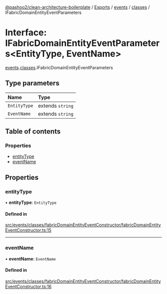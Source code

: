 [@pashoo2/clean-architecture-boilerplate](../README.md) / [Exports](../modules.md) / [events](../modules/events.md) / [classes](../modules/events.classes.md) / IFabricDomainEntityEventParameters

# Interface: IFabricDomainEntityEventParameters<EntityType, EventName\>

[events](../modules/events.md).[classes](../modules/events.classes.md).IFabricDomainEntityEventParameters

## Type parameters

| Name | Type |
| :------ | :------ |
| `EntityType` | extends `string` |
| `EventName` | extends `string` |

## Table of contents

### Properties

- [entityType](events.classes.ifabricdomainentityeventparameters.md#entitytype)
- [eventName](events.classes.ifabricdomainentityeventparameters.md#eventname)

## Properties

### entityType

• **entityType**: `EntityType`

#### Defined in

[src/events/classes/fabricDomainEntityEventConstructor/fabricDomainEntityEventConstructor.ts:15](https://github.com/pashoo2/clean-architecture-boilerplate/blob/4202db5/src/events/classes/fabricDomainEntityEventConstructor/fabricDomainEntityEventConstructor.ts#L15)

___

### eventName

• **eventName**: `EventName`

#### Defined in

[src/events/classes/fabricDomainEntityEventConstructor/fabricDomainEntityEventConstructor.ts:16](https://github.com/pashoo2/clean-architecture-boilerplate/blob/4202db5/src/events/classes/fabricDomainEntityEventConstructor/fabricDomainEntityEventConstructor.ts#L16)
